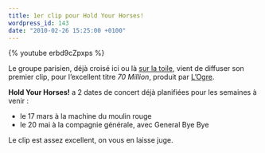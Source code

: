 ```yaml
---
title: 1er clip pour Hold Your Horses!
wordpress_id: 143
date: "2010-02-26 15:25:00 +0100"
---
```


{% youtube erbd9cZpxps %}

Le groupe parisien, déjà croisé ici ou là [sur la toile][1], vient de diffuser
son premier clip, pour l’excellent titre _70 Million_, produit par [L’Ogre][2].

**Hold Your Horses!** a 2 dates de concert déjà planifiées pour les semaines à
venir :

- le 17 mars à la machine du moulin rouge
- le 20 mai à la compagnie générale, avec General Bye Bye

Le clip est assez excellent, on vous en laisse juge.

[1]: https://blogotheque.net/articles/hold-your-horses/
[2]: https://www.youtube.com/@logreproduction
